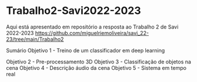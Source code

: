 # Trabalho2-Savi2022-2023
Aqui está apresentado em repositório a resposta ao Trabalho 2 de Savi 2022-2023
https://github.com/miguelriemoliveira/savi_22-23/tree/main/Trabalho2

Sumário
Objetivo 1 - Treino de um classificador em deep learning

Objetivo 2 - Pre-processamento 3D
Objetivo 3 - Classificação de objetos na cena
Objetivo 4 - Descrição áudio da cena
Objetivo 5 - Sistema em tempo real
